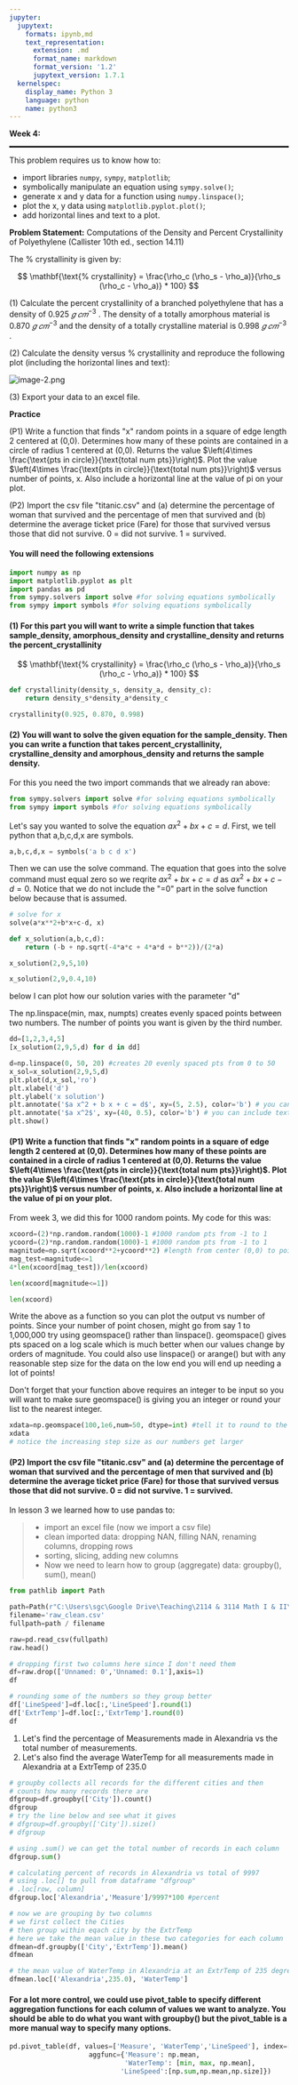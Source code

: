 ```yaml
---
jupyter:
  jupytext:
    formats: ipynb,md
    text_representation:
      extension: .md
      format_name: markdown
      format_version: '1.2'
      jupytext_version: 1.7.1
  kernelspec:
    display_name: Python 3
    language: python
    name: python3
---
```


**Week 4:**<hr style="height: 3.0px"/>
This problem requires us to know how to:
* import libraries `numpy`, `sympy`, `matplotlib`;
* symbolically manipulate an equation using `sympy.solve()`;
* generate x and y data for a function using `numpy.linspace()`;
* plot the x, y data using `matplotlib.pyplot.plot()`;
* add horizontal lines and text to a plot.

**Problem Statement:**  Computations of the Density and Percent Crystallinity of Polyethylene (Callister 10th ed., section 14.11)
        
The % crystallinity is given by:

 $$  \mathbf{\text{% crystallinity} =  \frac{\rho_c (\rho_s - \rho_a)}{\rho_s (\rho_c - \rho_a)} * 100} $$

(1) Calculate the percent crystallinity of a branched polyethylene that has a density of  $0.925\ 𝑔\ 𝑐𝑚^{-3}$ . The density of a totally amorphous material is  $0.870 \ 𝑔\ 𝑐𝑚^{-3}$  and the density of a totally crystalline material is  $0.998 \ 𝑔\ 𝑐𝑚^{-3}$ .

(2) Calculate the density versus % crystallinity and reproduce the following plot (including the horizontal lines and text):

![image-2.png](attachment:image-2.png)

(3) Export your data to an excel file. 

**Practice**

(P1) Write a function that finds "x" random points in a square of edge length 2 centered at (0,0). Determines how many of these points are contained in a circle of radius 1 centered at (0,0). Returns the value $\left(4\times \frac{\text{pts in circle}}{\text{total num pts}}\right)$.  Plot the value $\left(4\times \frac{\text{pts in circle}}{\text{total num pts}}\right)$ versus number of points, x.  Also include a horizontal line at the value of pi on your plot.  

(P2) Import the csv file "titanic.csv" and (a) determine the percentage of woman that survived and the percentage of men that survived and (b) determine the average ticket price (Fare) for those that survived versus those that did not survive.  0 = did not survive. 1 = survived.  



#### You will need the following extensions

```python
import numpy as np
import matplotlib.pyplot as plt
import pandas as pd
from sympy.solvers import solve #for solving equations symbolically
from sympy import symbols #for solving equations symbolically
```

#### (1) For this part you will want to write a simple function that takes sample_density, amorphous_density and crystalline_density and returns the percent_crystallinity


 $$  \mathbf{\text{% crystallinity} =  \frac{\rho_c (\rho_s - \rho_a)}{\rho_s (\rho_c - \rho_a)} * 100} $$

```python
def crystallinity(density_s, density_a, density_c):
    return density_s*density_a*density_c


```

```python
crystallinity(0.925, 0.870, 0.998)
```

<!-- #region -->
#### (2) You will want to solve the given equation for the sample_density.  Then you can write a function that takes percent_crystallinity, crystalline_density and amorphous_density and returns the sample density. 

For this you need the two import commands that we already ran above: 

```python
from sympy.solvers import solve #for solving equations symbolically
from sympy import symbols #for solving equations symbolically
```
<!-- #endregion -->

Let's say you wanted to solve the equation $a x^2 + b x + c = d$.  First, we tell python that a,b,c,d,x are symbols.  

```python
a,b,c,d,x = symbols('a b c d x')
```

Then we can use the solve command.  The equation that goes into the solve command must equal zero so we reqrite $a x^2 + b x + c = d$   as   $a x^2 + b x + c - d=0$.  Notice that we do not include the "=0" part in the solve function below because that is assumed. 

```python
# solve for x
solve(a*x**2+b*x+c-d, x)
```

```python
def x_solution(a,b,c,d):
    return (-b + np.sqrt(-4*a*c + 4*a*d + b**2))/(2*a)

x_solution(2,9,5,10)
```

```python
x_solution(2,9,0.4,10)
```

below I can plot how our solution varies with the parameter "d"


The np.linspace(min, max, numpts) creates evenly spaced points between two numbers.  The number of points you want is given by the third number.

```python
dd=[1,2,3,4,5]
[x_solution(2,9,5,d) for d in dd]

```

```python
d=np.linspace(0, 50, 20) #creates 20 evenly spaced pts from 0 to 50
x_sol=x_solution(2,9,5,d)
plt.plot(d,x_sol,'ro')
plt.xlabel('d')
plt.ylabel('x solution')
plt.annotate('$a x^2 + b x + c = d$', xy=(5, 2.5), color='b') # you can include text on your plot
plt.annotate('$a x^2$', xy=(40, 0.5), color='b') # you can include text on your plot
plt.show()
```

#### (P1) Write a function that finds "x" random points in a square of edge length 2 centered at (0,0). Determines how many of these points are contained in a circle of radius 1 centered at (0,0). Returns the value $\left(4\times \frac{\text{pts in circle}}{\text{total num pts}}\right)$.  Plot the value $\left(4\times \frac{\text{pts in circle}}{\text{total num pts}}\right)$ versus number of points, x.  Also include a horizontal line at the value of pi on your plot. 


From week 3, we did this for 1000 random points.  My code for this was: 

```python
xcoord=(2)*np.random.random(1000)-1 #1000 random pts from -1 to 1
ycoord=(2)*np.random.random(1000)-1 #1000 random pts from -1 to 1
magnitude=np.sqrt(xcoord**2+ycoord**2) #length from center (0,0) to point
mag_test=magnitude<=1
4*len(xcoord[mag_test])/len(xcoord)
```

```python
len(xcoord[magnitude<=1])
```

```python
len(xcoord)
```

Write the above as a function so you can plot the output vs number of points.  Since your number of point chosen, might go from say 1 to 1,000,000 try using geomspace() rather than linspace().  geomspace() gives pts spaced on a log scale which is much better when our values change by orders of magnitude. You could also use linspace() or arange() but with any reasonable step size for the data on the low end you will end up needing a lot of points!  

Don't forget that your function above requires an integer to be input so you will want to make sure geomspace() is giving you an integer or round your list to the nearest integer.  

```python
xdata=np.geomspace(100,1e6,num=50, dtype=int) #tell it to round to the closest integer dtype=int
xdata
# notice the increasing step size as our numbers get larger
```

#### (P2) Import the csv file "titanic.csv" and (a) determine the percentage of woman that survived and the percentage of men that survived and (b) determine the average ticket price (Fare) for those that survived versus those that did not survive.  0 = did not survive. 1 = survived. 


In lesson 3 we learned how to use pandas to: 
> * import an excel file (now we import a csv file)
> * clean imported data: dropping NAN, filling NAN, renaming columns, dropping rows
> * sorting, slicing, adding new columns
> * Now we need to learn how to group (aggregate) data:  groupby(), sum(), mean()

```python
from pathlib import Path
```

```python
path=Path(r"C:\Users\sgc\Google Drive\Teaching\2114 & 3114 Math I & II\git_2114_3114\data for practice\plastic-cable-insulation-thickness")
filename='raw_clean.csv'
fullpath=path / filename

raw=pd.read_csv(fullpath)
raw.head()
```

```python
# dropping first two columns here since I don't need them
df=raw.drop(['Unnamed: 0','Unnamed: 0.1'],axis=1)
df
```

```python
# rounding some of the numbers so they group better
df['LineSpeed']=df.loc[:,'LineSpeed'].round(1)
df['ExtrTemp']=df.loc[:,'ExtrTemp'].round(0)
df
```

1. Let's find the percentage of Measurements made in Alexandria vs the total number of measurements.  
2. Let's also find the average WaterTemp for all measurements made in Alexandria at a ExtrTemp of 235.0  

```python
# groupby collects all records for the different cities and then
# counts how many records there are
dfgroup=df.groupby(['City']).count()
dfgroup
# try the line below and see what it gives
# dfgroup=df.groupby(['City']).size()
# dfgroup
```

```python
# using .sum() we can get the total number of records in each column
dfgroup.sum()
```

```python
# calculating percent of records in Alexandria vs total of 9997
# using .loc[] to pull from dataframe "dfgroup"
# .loc[row, column]
dfgroup.loc['Alexandria','Measure']/9997*100 #percent
```

```python
# now we are grouping by two columns
# we first collect the Cities
# then group within eqach city by the ExtrTemp
# here we take the mean value in these two categories for each column
dfmean=df.groupby(['City','ExtrTemp']).mean()
dfmean
```

```python
# the mean value of WaterTemp in Alexandria at an ExtrTemp of 235 degrees is
dfmean.loc[('Alexandria',235.0), 'WaterTemp']
```

#### For a lot more control, we could use pivot_table to specify different aggregation functions for each column of values we want to analyze.  You should be able to do what you want with groupby() but the pivot_table is a more manual way to specify many options.  

```python
pd.pivot_table(df, values=['Measure', 'WaterTemp','LineSpeed'], index=['City', 'ExtrTemp'],
                    aggfunc={'Measure': np.mean,
                             'WaterTemp': [min, max, np.mean],
                            'LineSpeed':[np.sum,np.mean,np.size]})
```

```python

```
